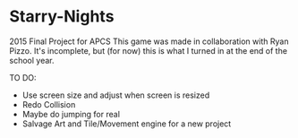# Starry-Nights
2015 Final Project for APCS
This game was made in collaboration with Ryan Pizzo.
It's incomplete, but (for now) this is what I turned in at the end of the school year.

TO DO:
  - Use screen size and adjust when screen is resized
  - Redo Collision
  - Maybe do jumping for real
  - Salvage Art and Tile/Movement engine for a new project
